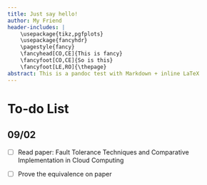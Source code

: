 ```yaml
---
title: Just say hello!
author: My Friend
header-includes: |
    \usepackage{tikz,pgfplots}
    \usepackage{fancyhdr}
    \pagestyle{fancy}
    \fancyhead[CO,CE]{This is fancy}
    \fancyfoot[CO,CE]{So is this}
    \fancyfoot[LE,RO]{\thepage}
abstract: This is a pandoc test with Markdown + inline LaTeX
---
```

# To-do List
## 09/02
- [ ] Read paper: Fault Tolerance Techniques and Comparative Implementation in Cloud Computing

- [ ] Prove the equivalence on paper

